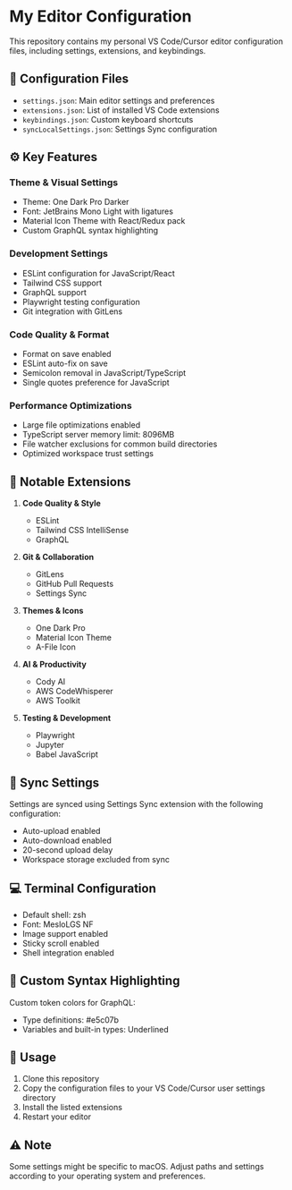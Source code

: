 # My Editor Configuration

This repository contains my personal VS Code/Cursor editor configuration files, including settings, extensions, and keybindings.

## 🔧 Configuration Files

- `settings.json`: Main editor settings and preferences
- `extensions.json`: List of installed VS Code extensions
- `keybindings.json`: Custom keyboard shortcuts
- `syncLocalSettings.json`: Settings Sync configuration

## ⚙️ Key Features

### Theme & Visual Settings
- Theme: One Dark Pro Darker
- Font: JetBrains Mono Light with ligatures
- Material Icon Theme with React/Redux pack
- Custom GraphQL syntax highlighting

### Development Settings
- ESLint configuration for JavaScript/React
- Tailwind CSS support
- GraphQL support
- Playwright testing configuration
- Git integration with GitLens

### Code Quality & Format
- Format on save enabled
- ESLint auto-fix on save
- Semicolon removal in JavaScript/TypeScript
- Single quotes preference for JavaScript

### Performance Optimizations
- Large file optimizations enabled
- TypeScript server memory limit: 8096MB
- File watcher exclusions for common build directories
- Optimized workspace trust settings

## 🧩 Notable Extensions

1. **Code Quality & Style**
   - ESLint
   - Tailwind CSS IntelliSense
   - GraphQL

2. **Git & Collaboration**
   - GitLens
   - GitHub Pull Requests
   - Settings Sync

3. **Themes & Icons**
   - One Dark Pro
   - Material Icon Theme
   - A-File Icon

4. **AI & Productivity**
   - Cody AI
   - AWS CodeWhisperer
   - AWS Toolkit

5. **Testing & Development**
   - Playwright
   - Jupyter
   - Babel JavaScript

## 🔄 Sync Settings

Settings are synced using Settings Sync extension with the following configuration:
- Auto-upload enabled
- Auto-download enabled
- 20-second upload delay
- Workspace storage excluded from sync

## 💻 Terminal Configuration

- Default shell: zsh
- Font: MesloLGS NF
- Image support enabled
- Sticky scroll enabled
- Shell integration enabled

## 🎨 Custom Syntax Highlighting

Custom token colors for GraphQL:
- Type definitions: #e5c07b
- Variables and built-in types: Underlined

## 📝 Usage

1. Clone this repository
2. Copy the configuration files to your VS Code/Cursor user settings directory
3. Install the listed extensions
4. Restart your editor

## ⚠️ Note

Some settings might be specific to macOS. Adjust paths and settings according to your operating system and preferences. 